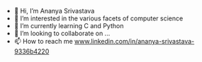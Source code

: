 - 👋 Hi, I’m Ananya Srivastava
- 👀 I’m interested in the various facets of computer science
- 🌱 I’m currently learning C and Python
- 💞️ I’m looking to collaborate on ...
- 📫 How to reach me www.linkedin.com/in/ananya-srivastava-9336b4220

<!---
ana42742/ana42742 is a ✨ special ✨ repository because its `README.md` (this file) appears on your GitHub profile.
You can click the Preview link to take a look at your changes.
--->
